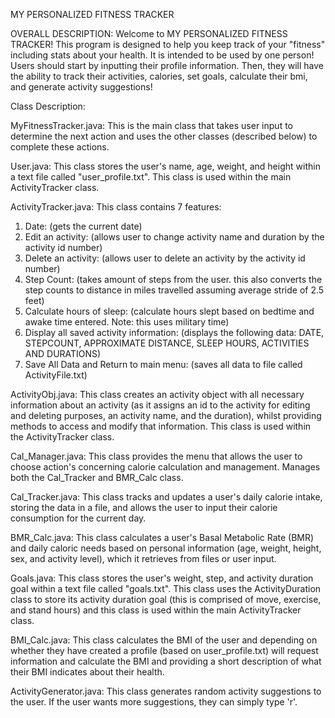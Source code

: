 MY PERSONALIZED FITNESS TRACKER

OVERALL DESCRIPTION:
Welcome to MY PERSONALIZED FITNESS TRACKER! This program is designed to help you keep track of your "fitness" including stats about your health.
It is intended to be used by one person! Users should start by inputting their profile information. Then, they will have
the ability to track their activities, calories, set goals, calculate their bmi, and generate activity suggestions! 



Class Description:

MyFitnessTracker.java: This is the main class that takes user input to determine the next action and uses the other classes (described below) to complete these actions.

User.java: This class stores the user's name, age, weight, and height within a text file called "user_profile.txt". This class is used within the main ActivityTracker class.

ActivityTracker.java: This class contains 7 features:
  1. Date: (gets the current date)
  2. Edit an activity: (allows user to change activity name and duration by the activity id number)
  3. Delete an activity: (allows user to delete an activity by the activity id number)
  4. Step Count: (takes amount of steps from the user. this also converts the step counts to distance in miles travelled assuming average stride of 2.5 feet)
  5. Calculate hours of sleep: (calculate hours slept based on bedtime and awake time entered. Note: this uses military time)
  6. Display all saved activity information: (displays the following data: DATE, STEPCOUNT, APPROXIMATE DISTANCE, SLEEP HOURS, ACTIVITIES AND DURATIONS)
  7. Save All Data and Return to main menu: (saves all data to file called ActivityFile.txt)

ActivityObj.java: This class creates an activity object with all necessary information about an activity (as it assigns an id to the activity for editing and deleting purposes,
an activity name, and the duration), whilst providing methods to access and modify that information. This class is used within the ActivityTracker class.

Cal_Manager.java:
This class provides the menu that allows the user to choose action's concerning calorie calculation and management. Manages both the Cal_Tracker and BMR_Calc class.

Cal_Tracker.java:
This class tracks and updates a user's daily calorie intake, storing the data in a file, and allows the user to input their calorie consumption for the current day.

BMR_Calc.java: 
This class calculates a user's Basal Metabolic Rate (BMR) and daily caloric needs based on personal information (age, weight, height, sex, and activity level), which it retrieves from files or user input.

Goals.java: This class stores the user's weight, step, and activity duration goal within a text file called "goals.txt". This class uses the ActivityDuration class to store its activity duration goal (this is comprised of move, exercise, and stand hours) and this class is used within the main ActivityTracker class.

BMI_Calc.java:
This class calculates the BMI of the user and depending on whether they have created a profile (based on user_profile.txt) will request information and calculate the BMI and providing a short description of what their BMI indicates about their health. 

ActivityGenerator.java: This class generates random activity suggestions to the user. If the user wants more suggestions, they can simply type 'r'.
